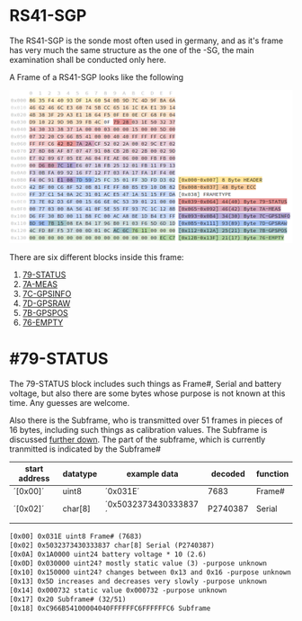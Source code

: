 # RS41-SGP
The RS41-SGP is the sonde most often used in germany, and as it's frame has very much the same structure as the one of the -SG, the main examination shall be conducted only here.

A Frame of a RS41-SGP looks like the following

![rs41-sgp_frame](__used_asset__/pic_rs41-sgp_frame.png?raw=true "rs41-sgp_frame")

There are six different blocks inside this frame:
1. [79-STATUS](#79-STATUS)
2. [7A-MEAS](#7A-MEAS)
3. [7C-GPSINFO](#7C-GPSINFO)
4. [7D-GPSRAW](#7D-GPSRAW)
5. [7B-GPSPOS](#7B-GPSPOS)
6. [76-EMPTY](#76-EMPTY)

# \#79-STATUS
The 79-STATUS block includes such things as Frame#, Serial and battery voltage, but also there are some bytes whose purpose is not known at this time. Any guesses are welcome.

Also there is the Subframe, who is transmitted over 51 frames in pieces of 16 bytes, including such things as calibration values. The Subframe is discussed [further down](#subframe). The part of the subframe, which is currently tranmitted is indicated by the Subframe#

| start address  | datatype | example data | decoded | function |
| --- | --- | --- | --- | --- |
| ´[0x00]´ | uint8 | ´0x031E´ | 7683 | Frame# |
| ´[0x02]´ | char[8] | ´0x5032373430333837´ | P2740387 | Serial |
|  |  |  |  |  |

```
[0x00] 0x031E uint8 Frame# (7683)
[0x02] 0x5032373430333837 char[8] Serial (P2740387)
[0x0A] 0x1A0000 uint24 battery voltage * 10 (2.6)
[0x0D] 0x030000 uint24? mostly static value (3) -purpose unknown
[0x10] 0x150000 uint24? changes between 0x13 and 0x16 -purpose unknown
[0x13] 0x5D increases and decreases very slowly -purpose unknown
[0x14] 0x000732 static value 0x000732 -purpose unknown
[0x17] 0x20 Subframe# (32/51)
[0x18] 0xC966B54100004040FFFFFFC6FFFFFFC6 Subframe
```


